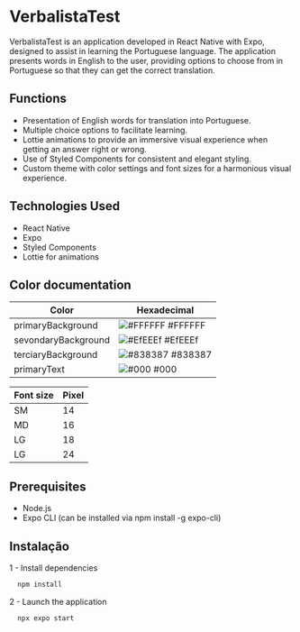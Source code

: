 # VerbalistaTest

VerbalistaTest is an application developed in React Native with Expo, designed to assist in learning the Portuguese language. The application presents words in English to the user, providing options to choose from in Portuguese so that they can get the correct translation.

## Functions

- Presentation of English words for translation into Portuguese.
- Multiple choice options to facilitate learning.
- Lottie animations to provide an immersive visual experience when getting an answer right or wrong.
- Use of Styled Components for consistent and elegant styling.
- Custom theme with color settings and font sizes for a harmonious visual experience.

## Technologies Used

- React Native
- Expo
- Styled Components
- Lottie for animations

## Color documentation

| Color               | Hexadecimal                                                      |
| ------------------- | ---------------------------------------------------------------- |
| primaryBackground   | ![#FFFFFF](https://via.placeholder.com/10/FFFFFF?text=+) #FFFFFF |
| sevondaryBackground | ![#EfEEEf](https://via.placeholder.com/10/EfEEEf?text=+) #EfEEEf |
| terciaryBackground  | ![#838387](https://via.placeholder.com/10/838387?text=+) #838387 |
| primaryText         | ![#000](https://via.placeholder.com/10/000?text=+) #000       |

| Font size | Pixel |
| --------- | ----- |
| SM        | 14    |
| MD        | 16    |
| LG        | 18    |
| LG        | 24    |

## Prerequisites

- Node.js
- Expo CLI (can be installed via npm install -g expo-cli)

## Instalação

1 - Install dependencies

```bash
  npm install
```

2 - Launch the application

```bash
  npx expo start
```
